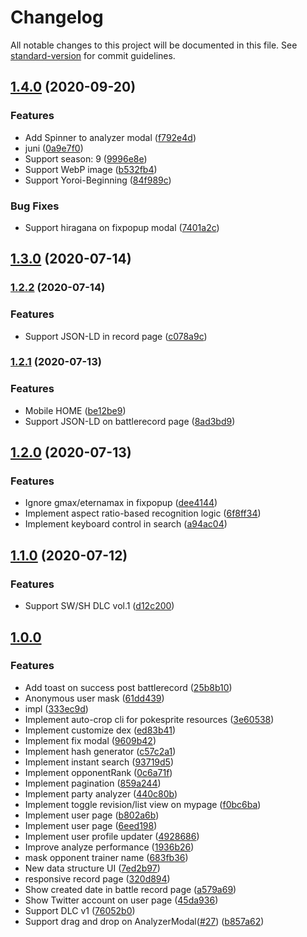 # Changelog

All notable changes to this project will be documented in this file. See [standard-version](https://github.com/conventional-changelog/standard-version) for commit guidelines.

## [1.4.0](https://github.com/potato4d/pokemon63/compare/v1.3.0...v1.4.0) (2020-09-20)


### Features

* Add Spinner to analyzer modal ([f792e4d](https://github.com/potato4d/pokemon63/commit/f792e4ddf6248b14893ee3ac0866b04a77cb3b10))
* juni ([0a9e7f0](https://github.com/potato4d/pokemon63/commit/0a9e7f073085b83c88d91aaf3c8aeaec4a087926))
* Support season: 9 ([9996e8e](https://github.com/potato4d/pokemon63/commit/9996e8e5593e0c13ed0d8b6e18314b209c3d6729))
* Support WebP image ([b532fb4](https://github.com/potato4d/pokemon63/commit/b532fb47b3aaefbfa084121cfdaf165649123252))
* Support Yoroi-Beginning ([84f989c](https://github.com/potato4d/pokemon63/commit/84f989c935560bb312025f32ecef6b07b4234da3))


### Bug Fixes

* Support hiragana on fixpopup modal ([7401a2c](https://github.com/potato4d/pokemon63/commit/7401a2c51f7aa4aff5e9b0160200d7c259926f03))

## [1.3.0](https://github.com/potato4d/pokemon63/compare/v1.2.2...v1.3.0) (2020-07-14)

### [1.2.2](https://github.com/potato4d/pokemon63/compare/v1.2.1...v1.2.2) (2020-07-14)


### Features

* Support JSON-LD in record page ([c078a9c](https://github.com/potato4d/pokemon63/commit/c078a9c00f0331bfba560d1ada7fa3c3555a7b2c))

### [1.2.1](https://github.com/potato4d/pokemon63/compare/v1.2.0...v1.2.1) (2020-07-13)


### Features

* Mobile HOME ([be12be9](https://github.com/potato4d/pokemon63/commit/be12be9b4c2dc47ebaeb7dfc121381c2b07b42c9))
* Support JSON-LD on battlerecord page ([8ad3bd9](https://github.com/potato4d/pokemon63/commit/8ad3bd9f99bf58469bb998b68f25a91e5c207c81))

## [1.2.0](https://github.com/potato4d/pokemon63/compare/v1.1.0...v1.2.0) (2020-07-13)


### Features

* Ignore gmax/eternamax in fixpopup ([dee4144](https://github.com/potato4d/pokemon63/commit/dee4144cafe7506a1fdf387bcfdc3fff5f23fa15))
* Implement aspect ratio-based recognition logic ([6f8ff34](https://github.com/potato4d/pokemon63/commit/6f8ff348be061ef99162e3124157a42b43c25e06))
* Implement keyboard control in search ([a94ac04](https://github.com/potato4d/pokemon63/commit/a94ac04e188a969a8b77f6c45c5736022523b5e9))

## [1.1.0](https://github.com/potato4d/pokemon63/compare/v1.0.0...v1.1.0) (2020-07-12)

### Features

* Support SW/SH DLC vol.1 ([d12c200](https://github.com/potato4d/pokemon63/commit/d12c20027796264c92eaf3f509ba557b2a7df39a))

## [1.0.0](https://github.com/potato4d/pokemon63/releases/tag/v1.0.0)

### Features

* Add toast on success post battlerecord ([25b8b10](https://github.com/potato4d/pokemon63/commit/25b8b105ef8e62853646911f46ae9731b79ca3a0))
* Anonymous user mask ([61dd439](https://github.com/potato4d/pokemon63/commit/61dd439de255a62014459a3dc73a940facc06a42))
* impl ([333ec9d](https://github.com/potato4d/pokemon63/commit/333ec9d027d96d232763490f2dc0e39477804e09))
* Implement auto-crop cli for pokesprite resources ([3e60538](https://github.com/potato4d/pokemon63/commit/3e60538d892464ca1763b7d593209a349e3acbf5))
* Implement customize dex ([ed83b41](https://github.com/potato4d/pokemon63/commit/ed83b41262c104d3b58133811416b846153b4542))
* Implement fix modal ([9609b42](https://github.com/potato4d/pokemon63/commit/9609b42c363f28b5395362af1aa61d289b5c4284))
* Implement hash generator ([c57c2a1](https://github.com/potato4d/pokemon63/commit/c57c2a1054f2ac12d57223746d057da8ac84c280))
* Implement instant search ([93719d5](https://github.com/potato4d/pokemon63/commit/93719d5923c129ab0b89ae7413826be89fc52eda))
* Implement opponentRank ([0c6a71f](https://github.com/potato4d/pokemon63/commit/0c6a71f7063c38e4da4347b910c2273ecde8c22d))
* Implement pagination ([859a244](https://github.com/potato4d/pokemon63/commit/859a24400d59dc7527f3686d4451a4ad5d13126e))
* Implement party analyzer ([440c80b](https://github.com/potato4d/pokemon63/commit/440c80bb0d99652f21ec20d16147ec52ddea00ec))
* Implement toggle revision/list view on mypage ([f0bc6ba](https://github.com/potato4d/pokemon63/commit/f0bc6ba2440444011f06af9a63555ed2147e0b71))
* Implement user page ([b802a6b](https://github.com/potato4d/pokemon63/commit/b802a6b7a044e0a6fa8433c98768b1edf29d775b))
* Implement user page ([6eed198](https://github.com/potato4d/pokemon63/commit/6eed19849170af411ab67bfba15ed0efc16f95f4))
* Implement user profile updater ([4928686](https://github.com/potato4d/pokemon63/commit/492868687fe3bd0ecf9e9a06a389f71587b7878b))
* Improve analyze performance ([1936b26](https://github.com/potato4d/pokemon63/commit/1936b269a1e838972d8fd4c0650f94de005a372c))
* mask opponent trainer name ([683fb36](https://github.com/potato4d/pokemon63/commit/683fb36fa96db2ef718c1b51409aa559af634352))
* New data structure UI ([7ed2b97](https://github.com/potato4d/pokemon63/commit/7ed2b97a19b6b66ebd639b13faa55e150fb80ba5))
* responsive record page ([320d894](https://github.com/potato4d/pokemon63/commit/320d89416f4b76978ad0ee545e13a4c6fc819cdd))
* Show created date in battle record page ([a579a69](https://github.com/potato4d/pokemon63/commit/a579a690a98cca40a1117e3fc48c6f4965fee69f))
* Show Twitter account on user page ([45da936](https://github.com/potato4d/pokemon63/commit/45da93680dba4edf7db0c0b64cc1222d65c81aac))
* Support DLC v1 ([76052b0](https://github.com/potato4d/pokemon63/commit/76052b094c84fa0faf9ae68eedd9c3a713d8028e))
* Support drag and drop on AnalyzerModal([#27](https://github.com/potato4d/pokemon63/issues/27)) ([b857a62](https://github.com/potato4d/pokemon63/commit/b857a62a81dd15f0002f70caa4bb6327eee59154))
